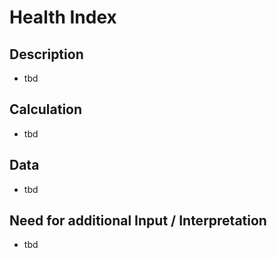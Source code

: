 # Health Index

## Description
* tbd

## Calculation
* tbd

## Data
* tbd

## Need for additional Input / Interpretation
* tbd
